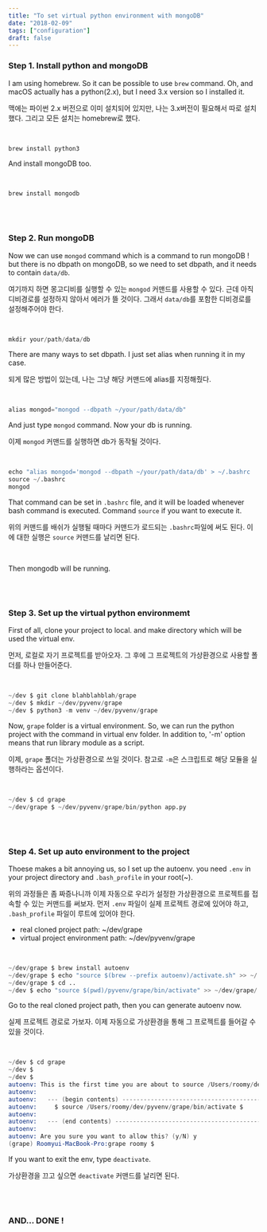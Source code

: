 ```yaml
---
title: "To set virtual python environment with mongoDB"
date: "2018-02-09"
tags: ["configuration"]
draft: false
---
```


### Step 1. Install python and mongoDB

I am using homebrew. So it can be possible to use `brew` command. Oh, and macOS actually has a python(2.x), but I need 3.x version so I installed it.

맥에는 파이썬 2.x 버전으로 이미 설치되어 있지만, 나는 3.x버전이 필요해서 따로 설치했다. 그리고 모든 설치는 homebrew로 했다.

<br />

```s
brew install python3
```

And install mongoDB too.

<br />

```s
brew install mongodb
```

<br /><br />

### Step 2. Run mongoDB

Now we can use `mongod` command which is a command to run mongoDB ! but there is no dbpath on mongoDB, so we need to set dbpath, and it needs to contain `data/db`.

여기까지 하면 몽고디비를 실행할 수 있는 `mongod` 커맨드를 사용할 수 있다. 근데 아직 디비경로를 설정하지 않아서 에러가 뜰 것이다. 그래서 `data/db`를 포함한 디비경로를 설정해주어야 한다.

<br />

```s
mkdir your/path/data/db
```

There are many ways to set dbpath. I just set alias when running it in my case.

되게 많은 방법이 있는데, 나는 그냥 해당 커맨드에 alias를 지정해줬다.

<br />

```s
alias mongod="mongod --dbpath ~/your/path/data/db"
```

And just type `mongod` command. Now your db is running.

이제 `mongod` 커맨드를 실행하면 db가 동작될 것이다.

<br />

```s
echo "alias mongod='mongod --dbpath ~/your/path/data/db' > ~/.bashrc
source ~/.bashrc
mongod
```

That command can be set in `.bashrc` file, and it will be loaded whenever bash command is executed. Command `source` if you want to execute it.
<br />

위의 커맨드를 배쉬가 실행될 때마다 커맨드가 로드되는 `.bashrc`파일에 써도 된다. 이에 대한 실행은 `source` 커맨드를 날리면 된다.

<br />

Then mongodb will be running.

<br /><br />

### Step 3. Set up the virtual python environmemt

First of all, clone your project to local. and make directory which will be used the virtual env.

먼저, 로컬로 자기 프로젝트를 받아오자. 그 후에 그 프로젝트의 가상환경으로 사용할 폴더를 하나 만들어준다.

<br />

```s
~/dev $ git clone blahblahblah/grape
~/dev $ mkdir ~/dev/pyvenv/grape
~/dev $ python3 -m venv ~/dev/pyvenv/grape
```

Now, `grape` folder is a virtual environment. So, we can run the python project with the command in virtual env folder. In addition to, '-m' option means that run library module as a script.

이제, `grape` 폴더는 가상환경으로 쓰일 것이다. 참고로 `-m`은 스크립트로 해당 모듈을 실행하라는 옵션이다.

<br />

```s
~/dev $ cd grape
~/dev/grape $ ~/dev/pyvenv/grape/bin/python app.py
```

<br /><br />

### Step 4. Set up auto environment to the project

Thoese makes a bit annoying us, so I set up the autoenv. you need `.env` in your project directory and `.bash_profile` in your root(~).

위의 과정들은 좀 짜증나니까 이제 자동으로 우리가 설정한 가상환경으로 프로젝트를 접속할 수 있는 커맨드를 써보자. 먼저 `.env` 파일이 실제 프로젝트 경로에 있어야 하고, `.bash_profile` 파일이 루트에 있어야 한다.

- real cloned project path: ~/dev/grape
- virtual project environment path: ~/dev/pyvenv/grape

<br />

```s
~/dev/grape $ brew install autoenv
~/dev/grape $ echo "source $(brew --prefix autoenv)/activate.sh" >> ~/.bash_profile
~/dev/grape $ cd ..
~/dev $ echo "source $(pwd)/pyvenv/grape/bin/activate" >> ~/dev/grape/.env
```

Go to the real cloned project path, then you can generate autoenv now.

실제 프로젝트 경로로 가보자. 이제 자동으로 가상환경을 통해 그 프로젝트를 들어갈 수 있을 것이다.

<br />

```s
~/dev $ cd grape
~/dev $
~/dev $
autoenv: This is the first time you are about to source /Users/roomy/dev/grape/.env:
autoenv:
autoenv:   --- (begin contents) ---------------------------------------
autoenv:     $ source /Users/roomy/dev/pyvenv/grape/bin/activate $
autoenv:
autoenv:   --- (end contents) -----------------------------------------
autoenv:
autoenv: Are you sure you want to allow this? (y/N) y
(grape) Roomyui-MacBook-Pro:grape roomy $
```

If you want to exit the env, type `deactivate`.

가상환경을 끄고 싶으면 `deactivate` 커맨드를 날리면 된다.

<br /><br />

### AND... DONE !
